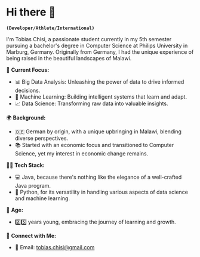 # Hi there 👋

**`(Developer/Athlete/International)`**

I'm Tobias Chisi, a passionate student currently in my 5th semester pursuing a bachelor's degree in Computer Science at Philips University in Marburg, Germany. Originally from Germany, I had the unique experience of being raised in the beautiful landscapes of Malawi.

🚀 **Current Focus:**
- 📊 Big Data Analysis: Unleashing the power of data to drive informed decisions.
- 🤖 Machine Learning: Building intelligent systems that learn and adapt.
- 📈 Data Science: Transforming raw data into valuable insights.

🌍 **Background:**
- 🇩🇪 German by origin, with a unique upbringing in Malawi, blending diverse perspectives.
- 📚 Started with an economic focus and transitioned to Computer Science, yet my interest in economic change remains.

👨‍💻 **Tech Stack:**
- 💻 Java, because there's nothing like the elegance of a well-crafted Java program.
- 🐍 Python, for its versatility in handling various aspects of data science and machine learning.

📆 **Age:**
- 2️⃣5️⃣ years young, embracing the journey of learning and growth.

🌟 **Connect with Me:**
- 📧 Email: tobias.chisi@gmail.com

<!--
**Cheesy99/Cheesy99** is a ✨ _special_ ✨ repository because its `README.md` (this file) appears on your GitHub profile.

Here are some ideas to get you started:

- 🔭 I’m currently working on ...
- 🌱 I’m currently learning ...
- 👯 I’m looking to collaborate on ...
- 🤔 I’m looking for help with ...
- 💬 Ask me about ...
- 📫 How to reach me: ...
- 😄 Pronouns: ...
- ⚡ Fun fact: ...
-->
